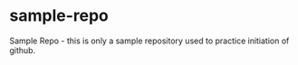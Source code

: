 # sample-repo
Sample Repo - this is only a sample repository used to practice initiation of github. 
